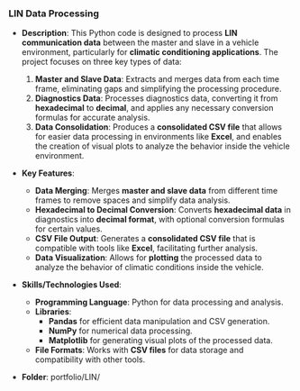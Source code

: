 ### LIN Data Processing
- **Description**: This Python code is designed to process **LIN communication data** between the master and slave in a vehicle environment, particularly for **climatic conditioning applications**. The project focuses on three key types of data:
  1. **Master and Slave Data**: Extracts and merges data from each time frame, eliminating gaps and simplifying the processing procedure.
  2. **Diagnostics Data**: Processes diagnostics data, converting it from **hexadecimal** to **decimal**, and applies any necessary conversion formulas for accurate analysis.
  3. **Data Consolidation**: Produces a **consolidated CSV file** that allows for easier data processing in environments like **Excel**, and enables the creation of visual plots to analyze the behavior inside the vehicle environment.

- **Key Features**:
  - **Data Merging**: Merges **master and slave data** from different time frames to remove spaces and simplify data analysis.
  - **Hexadecimal to Decimal Conversion**: Converts **hexadecimal data** in diagnostics into **decimal format**, with optional conversion formulas for certain values.
  - **CSV File Output**: Generates a **consolidated CSV file** that is compatible with tools like **Excel**, facilitating further analysis.
  - **Data Visualization**: Allows for **plotting** the processed data to analyze the behavior of climatic conditions inside the vehicle.

- **Skills/Technologies Used**:
  - **Programming Language**: Python for data processing and analysis.
  - **Libraries**: 
    - **Pandas** for efficient data manipulation and CSV generation.
    - **NumPy** for numerical data processing.
    - **Matplotlib** for generating visual plots of the processed data.
  - **File Formats**: Works with **CSV files** for data storage and compatibility with other tools.

- **Folder**: portfolio/LIN/

